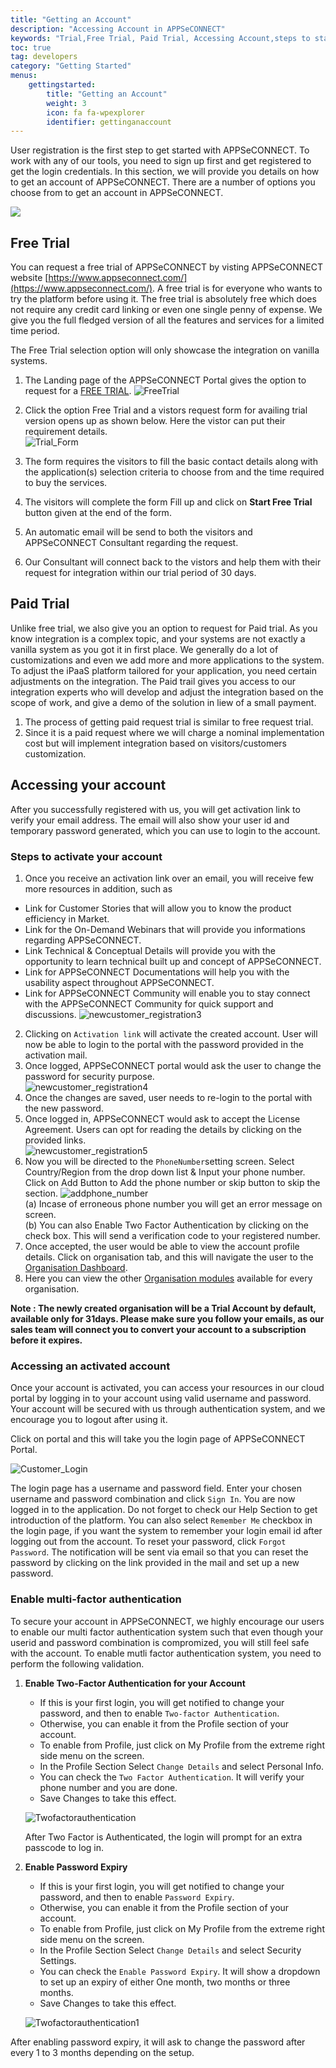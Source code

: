 ```yaml
---
title: "Getting an Account"
description: "Accessing Account in APPSeCONNECT"
keywords: "Trial,Free Trial, Paid Trial, Accessing Account,steps to start, Multi-Factor Authentication,two factor authentication, security, login to appseconnect,password security,password expiry"
toc: true
tag: developers
category: "Getting Started"
menus: 
    gettingstarted:
        title: "Getting an Account"
        weight: 3
        icon: fa fa-wpexplorer
        identifier: gettinganaccount
---
```


User registration is the first step to get started with APPSeCONNECT. To work with any of our tools, you need to sign up first and get registered to get the login credentials. 
In this section, we will provide you details on how to get an account of APPSeCONNECT. There are a number of options you choose from to get an account in APPSeCONNECT. 

![](https://www.youtube.com/watch?v=ZPlZBTkwEKU)

## Free Trial

You can request a free trial of APPSeCONNECT by visting APPSeCONNECT website [https://www.appseconnect.com/](https://www.appseconnect.com/). A free 
trial is for everyone who wants to try the platform before using it. The free trial is absolutely free which does not require any credit card linking 
or even one single penny of expense. We give you the full fledged version of all the features and services for a limited time period. 

The Free Trial selection option will only showcase the integration on vanilla systems.

1. The Landing page of the APPSeCONNECT Portal gives the option to request for a [FREE TRIAL](https://www.appseconnect.com/free-trial/).
![FreeTrial](/staticfiles/root/media/FreeTrial.png) 

2. Click the option Free Trial and a vistors request form for availing trial version opens up as shown below. Here the vistor can put their requirement details.  
![Trial_Form](/staticfiles/root/media/TrialForm.png)
3. The form requires the visitors to fill the basic contact details along with the application(s) selection criteria to choose from and the time required to buy the services.
4. The visitors will complete the form Fill up and click on **Start Free Trial** button given at the end of the form.
5. An automatic email will be send to both the visitors and APPSeCONNECT Consultant regarding the request.
6. Our Consultant will connect back to the vistors and help them with their request for integration within our trial period of 30 days.

## Paid Trial

Unlike free trial, we also give you an option to request for Paid trial. As you know integration is a complex topic, and your systems are not exactly 
a vanilla system as you got it in first place. We generally do a lot of customizations and even we add more and more applications to the system. To adjust 
the iPaaS platform tailored for your application, you need certain adjustments on the integration. The Paid trail gives you access to our 
integration experts who will develop and adjust the integration based on the scope of work, and give a demo of the solution in liew of a small payment. 


 1. The process of getting paid request trial is similar to free request trial.
 2. Since it is a paid request where we will charge a nominal implementation cost but will implement integration based on visitors/customers customization.
  

## Accessing your account

After you successfully registered with us, you will get activation link to verify your email address. The email will also show your user id and 
temporary password generated, which you can use to login to the account. 

### Steps to activate your account

1. Once you receive an activation link over an email, you will receive few more resources in addition, such as
- Link for Customer Stories that will allow you to know the product efficiency in Market.
- Link for the On-Demand Webinars that will provide you informations regarding APPSeCONNECT.
- Link Technical & Conceptual Details will provide you with the opportunity to learn technical built up and concept of APPSeCONNECT.
- Link for APPSeCONNECT Documentations will help you with the usability aspect throughout APPSeCONNECT.
- Link for APPSeCONNECT Community will enable you to stay connect with the APPSeCONNECT Community for quick support and discussions.
![newcustomer_registration3](/staticfiles/root/media/newcustomer_registration3.png)  
2.	Clicking on `Activation link` will activate the created account. User will now be able to login to the portal with the password provided in the activation mail.  
3.	Once logged, APPSeCONNECT portal would ask the user to change the password for security purpose.    
![newcustomer_registration4](/staticfiles/root/media/newcustomer_registration4.png)  
4.	Once the changes are saved, user needs to re-login to the portal with the new password.  
5.	Once logged in, APPSeCONNECT would ask to accept the License Agreement. Users can opt for reading the details by clicking on the provided links.  
![newcustomer_registration5](/staticfiles/root/media/newcustomer_registration5.png)  
6. Now you will be directed to the `PhoneNumber`setting screen. Select Country/Region
from the drop down list & Input your phone number. Click on Add Button to Add the phone number
or skip button to skip the section. 
![addphone_number](/staticfiles/root/media/addphone_number.png)   
(a) Incase of erroneous phone number you will get an error message on screen.    
(b) You can also Enable Two Factor Authentication by clicking on the check box. This will
send a verification code to your registered number.    
7.	Once accepted, the user would be able to view the account profile details. Click on organisation tab, and this will navigate the user to the [Organisation Dashboard](https://docs.appseconnect.com/accessing%20portal/accessing-portal/#a-accessing-organization-dashboard).   
8.	Here you can view the other [Organisation modules](https://docs.appseconnect.com/accessing%20portal/accessing-portal/) available for every organisation.  

**Note : The newly created organisation will be a Trial Account by default, available only for 31days. Please make sure you follow your emails, as our 
sales team will connect you to convert your account to a subscription before it expires.** 

### Accessing an activated account

Once your account is activated, you can access your resources in our cloud portal by logging in to your account using valid username and password. Your account will be secured with us through authentication system, and we encourage
you to logout after using it. 

Click on portal and this will take you the login page of  APPSeCONNECT Portal.

![Customer_Login](/staticfiles/root/media/CustomerLogin.png)

The login page has a username and password field. Enter your chosen username and password combination and click `Sign In`. 
You are now logged in to the application. Do not forget to check our Help Section to get introduction of the platform. You can also 
select `Remember Me` checkbox in the login page, if you want the system to remember your login email id after logging out from the account.
To reset your password, click `Forgot Password`. The notification will be sent via email so that you can reset the password by clicking on the link provided in the mail and set up a new password.

### Enable multi-factor authentication

To secure your account in APPSeCONNECT, we highly encourage our users to enable our multi factor authentication system such that even though your userid and password combination is compromized, you will still feel safe with the account. 
To enable mutli factor authentication system, you need to perform the following validation.

1. **Enable Two-Factor Authentication for your Account**

    * If this is your first login, you will get notified to change your password, and then to enable `Two-factor Authentication`.
    * Otherwise, you can enable it from the Profile section of your account.
    * To enable from Profile, just click on My Profile from the extreme right side menu on the screen.
    * In the Profile Section Select `Change Details` and select Personal Info.
    * You can check the `Two Factor Authentication`. It will verify your phone number and you are done.
    * Save Changes to take this effect.

    ![Twofactorauthentication](/staticfiles/root/media/twofactorauthentication.png)

    After Two Factor is Authenticated, the login will prompt for an extra passcode to log in.

2. **Enable Password Expiry**

    * If this is your first login, you will get notified to change your password, and then to enable `Password Expiry`.
    * Otherwise, you can enable it from the Profile section of your account.
    * To enable from Profile, just click on My Profile from the extreme right side menu on the screen.
    * In the Profile Section Select `Change Details` and select Security Settings.
    * You can check the `Enable Password Expiry`. It will show a dropdown to set up an expiry of either One month, two months or three months.
    * Save Changes to take this effect.

    ![Twofactorauthentication1](/staticfiles/root/media/twofactorauthentication1.png)

After enabling password expiry, it will ask to change the password after every 1 to 3 months depending on the setup.